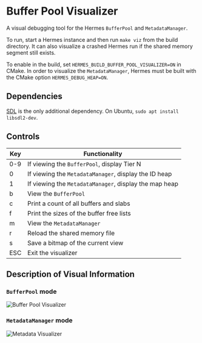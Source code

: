 # Buffer Pool Visualizer

A visual debugging tool for the Hermes `BufferPool` and `MetadataManager`.

To run, start a Hermes instance and then run `make viz` from the build
directory. It can also visualize a crashed Hermes run if the shared memory
segment still exists.

To enable in the build, set `HERMES_BUILD_BUFFER_POOL_VISUALIZER=ON` in CMake.
In order to visualize the `MetadataManager`, Hermes must be built with the CMake
option `HERMES_DEBUG_HEAP=ON`.

## Dependencies

[SDL](https://www.libsdl.org/) is the only additional dependency. On Ubuntu,
`sudo apt install libsdl2-dev`.

## Controls

| Key | Functionality                                          |
|-----|--------------------------------------------------------|
| 0-9 | If viewing the `BufferPool`, display Tier N            |
| 0   | If viewing the `MetadataManager`, display the ID heap  |
| 1   | If viewing the `MetadataManager`, display the map heap |
| b   | View the `BufferPool`                                  |
| c   | Print a count of all buffers and slabs                 |
| f   | Print the sizes of the buffer free lists               |
| m   | View the `MetadataManager`                             |
| r   | Reload the shared memory file                          |
| s   | Save a bitmap of the current view                      |
| ESC | Exit the visualizer                                    |

## Description of Visual Information

### `BufferPool` mode

![Buffer Pool Visualizer](https://github.com/HDFGroup/hermes/wiki/images/bp_viz.png)

### `MetadataManager` mode

![Metadata Visualizer](https://github.com/HDFGroup/hermes/wiki/images/mdm_viz.png)
